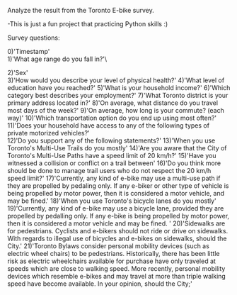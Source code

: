 Analyze the result from the Toronto E-bike survey.

-This is just a fun project that practicing Python skills :)

Survey questions:

0)'Timestamp'\
1)'What age range do you fall in?'\

2)'Sex'\
3)'How would you describe your level of physical health?'
4)'What level of education have you reached?'
5)'What is your household income?'
6)'Which category best describes your employment?'
7)'What Toronto district is your primary address located in?'
8)'On average, what distance do you travel most days of the week?'
9)'On average, how long is your commute? (each way)'
10)'Which transportation option do you end up using most often?'
11)'Does your household have access to any of the following types of private motorized vehicles?'      
12)'Do you support any of the following statements?'
13)'When you use Toronto's Multi-Use Trails do you mostly'
14)'Are you aware that the City of Toronto's Multi-Use Paths have a speed limit of 20 km/h?'
15)'Have you witnessed a collision or conflict on a trail between'
16)'Do you think more should be done to manage trail users who do not respect the 20 km/h speed limit?'
17)'Currently, any kind of e-bike may use a multi-use path if they are propelled by pedaling only.  If any e-biker or other type of vehicle is being propelled by motor power, then it is considered a motor vehicle, and may be fined.'
18)'When you use Toronto's bicycle lanes do you mostly'
19)'Currently, any kind of e-bike may use a bicycle lane, provided they are propelled by pedalling only.  If any e-bike is being propelled by motor power, then it is considered a motor vehicle and may be fined. '
20)'Sidewalks are for pedestrians.  Cyclists and e-bikers should not ride or drive on sidewalks.  With regards to illegal use of bicycles and e-bikes on sidewalks, should the City.'
21)'Toronto Bylaws consider personal mobility devices (such as electric wheel chairs) to be pedestrians.  Historically, there has been little risk as electric wheelchairs available for purchase have only traveled at speeds which are close to walking speed.  More recently, personal mobility devices which resemble e-bikes and may travel at more than triple walking speed have become available.  In your opinion, should the City;'
